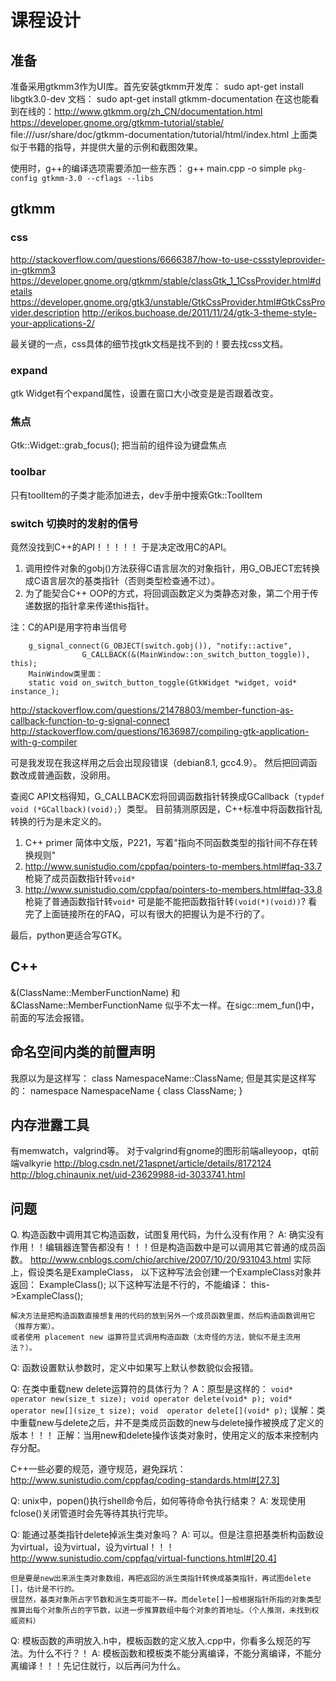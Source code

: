 课程设计 
=================


准备
------------
准备采用gtkmm3作为UI库。首先安装gtkmm开发库：
sudo apt-get install libgtk3.0-dev
文档：
sudo apt-get install gtkmm-documentation
在这也能看到在线的：http://www.gtkmm.org/zh_CN/documentation.html
https://developer.gnome.org/gtkmm-tutorial/stable/
file:///usr/share/doc/gtkmm-documentation/tutorial/html/index.html
上面类似于书籍的指导，并提供大量的示例和截图效果。

使用时，g++的编译选项需要添加一些东西：
g++ main.cpp -o simple `pkg-config gtkmm-3.0 --cflags --libs`


gtkmm
---------------------
### css
http://stackoverflow.com/questions/6666387/how-to-use-cssstyleprovider-in-gtkmm3
https://developer.gnome.org/gtkmm/stable/classGtk_1_1CssProvider.html#details
https://developer.gnome.org/gtk3/unstable/GtkCssProvider.html#GtkCssProvider.description
http://erikos.buchoase.de/2011/11/24/gtk-3-theme-style-your-applications-2/

最关键的一点，css具体的细节找gtk文档是找不到的！要去找css文档。


### expand
gtk Widget有个expand属性，设置在窗口大小改变是是否跟着改变。


### 焦点
Gtk::Widget::grab_focus();
把当前的组件设为键盘焦点

### toolbar
只有toolItem的子类才能添加进去，dev手册中搜索Gtk::ToolItem


### switch 切换时的发射的信号
竟然没找到C++的API！！！！！
于是决定改用C的API。
1. 调用控件对象的gobj()方法获得C语言层次的对象指针，用G_OBJECT宏转换成C语言层次的基类指针（否则类型检查通不过）。
2. 为了能契合C++ OOP的方式，将回调函数定义为类静态对象，第二个用于传递数据的指针拿来传递this指针。

注：C的API是用字符串当信号
```
    g_signal_connect(G_OBJECT(switch.gobj()), "notify::active",
                G_CALLBACK(&(MainWindow::on_switch_button_toggle)), this);
    MainWindow类里面：
    static void on_switch_button_toggle(GtkWidget *widget, void* instance_);
```

http://stackoverflow.com/questions/21478803/member-function-as-callback-function-to-g-signal-connect
http://stackoverflow.com/questions/1636987/compiling-gtk-application-with-g-compiler

可是我发现在我这样用之后会出现段错误（debian8.1, gcc4.9）。
然后把回调函数改成普通函数，没卵用。

查阅C API文档得知，G_CALLBACK宏将回调函数指针转换成GCallback（`typdef void (*GCallback)(void);`）类型。
目前猜测原因是，C++标准中将函数指针乱转换的行为是未定义的。
1. C++ primer 简体中文版，P221，写着"指向不同函数类型的指针间不存在转换规则"
2. http://www.sunistudio.com/cppfaq/pointers-to-members.html#faq-33.7  枪毙了成员函数指针转`void*`
3. http://www.sunistudio.com/cppfaq/pointers-to-members.html#faq-33.8  枪毙了普通函数指针转`void*`
可是能不能把函数指针转`(void(*)(void))`? 看完了上面链接所在的FAQ，可以有很大的把握认为是不行的了。

最后，python更适合写GTK。

C++
------------
&(ClassName::MemberFunctionName) 和 &ClassName::MemberFunctionName 似乎不太一样。在sigc::mem_fun()中，前面的写法会报错。

命名空间内类的前置声明
-----------------
我原以为是这样写：
class NamespaceName::ClassName;
但是其实是这样写的：
namespace NamespaceName
{
class ClassName;
}



内存泄露工具
------------
有memwatch，valgrind等。
对于valgrind有gnome的图形前端alleyoop，qt前端valkyrie
http://blog.csdn.net/21aspnet/article/details/8172124
http://blog.chinaunix.net/uid-23629988-id-3033741.html


问题
--------------
Q. 构造函数中调用其它构造函数，试图复用代码，为什么没有作用？
A: 确实没有作用！！编辑器连警告都没有！！！但是构造函数中是可以调用其它普通的成员函数。
    http://www.cnblogs.com/chio/archive/2007/10/20/931043.html
    实际上，假设类名是ExampleClass，
    以下这种写法会创建一个ExampleClass对象并返回：
    ExampleClass();
    以下这种写法是不行的，不能编译：
    this->ExampleClass();

    解决方法是把构造函数直接想复用的代码的放到另外一个成员函数里面，然后构造函数调用它（推荐方案）。
    或者使用 placement new 运算符显式调用构造函数（太奇怪的方法，貌似不是主流用法？）。


Q: 函数设置默认参数时，定义中如果写上默认参数貌似会报错。



Q: 在类中重载new delete运算符的具体行为？
A：原型是这样的：
    ```
    void* operator new(size_t size);
    void operator delete(void* p);
    void* operator new[](size_t size);
    void  operator delete[](void* p);
    ```
误解：类中重载new与delete之后，并不是类成员函数的new与delete操作被换成了定义的版本！！！
正解：当用new和delete操作该类对象时，使用定义的版本来控制内存分配。

C++一些必要的规范，遵守规范，避免踩坑：
http://www.sunistudio.com/cppfaq/coding-standards.html#[27.3]


Q: unix中，popen()执行shell命令后，如何等待命令执行结束？
A: 发现使用fclose()关闭管道时会先等待其执行完毕。


Q: 能通过基类指针delete掉派生类对象吗？
A: 可以。但是注意把基类析构函数设为virtual，设为virtual，设为virtual！！！
    http://www.sunistudio.com/cppfaq/virtual-functions.html#[20.4]

    但是要是new出来派生类对象数组，再把返回的派生类指针转换成基类指针，再试图delete []，估计是不行的。
    很显然，基类对象所占字节数和派生类可能不一样。而delete[]一般根据指针所指的对象类型推算出每个对象所占的字节数，以进一步推算数组中每个对象的首地址。（个人推测，未找到权威资料）


Q: 模板函数的声明放入.h中，模板函数的定义放入.cpp中，你看多么规范的写法。为什么不行？！
A: 模板函数和模板类不能分离编译，不能分离编译，不能分离编译！！！先记住就行，以后再问为什么。


